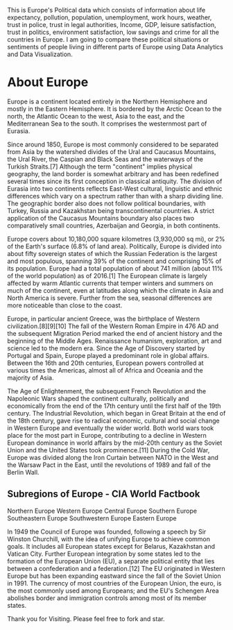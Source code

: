 
This is Europe's Political data which consists of information about life expectancy, pollution, population, unemployment, work hours, weather, trust in police, trust in legal authorities,  Income, GDP, leisure satisfaction, trust in politics, environment satisfaction, low savings and crime for all the countries in Europe. I am going to compare these political situations or sentiments of people living in different parts of Europe using Data Analytics and Data Visualization.

# About Europe

Europe is a continent located entirely in the Northern Hemisphere and mostly in the Eastern Hemisphere. It is bordered by the Arctic Ocean to the north, the Atlantic Ocean to the west, Asia to the east, and the Mediterranean Sea to the south. It comprises the westernmost part of Eurasia.

Since around 1850, Europe is most commonly considered to be separated from Asia by the watershed divides of the Ural and Caucasus Mountains, the Ural River, the Caspian and Black Seas and the waterways of the Turkish Straits.[7] Although the term "continent" implies physical geography, the land border is somewhat arbitrary and has been redefined several times since its first conception in classical antiquity. The division of Eurasia into two continents reflects East-West cultural, linguistic and ethnic differences which vary on a spectrum rather than with a sharp dividing line. The geographic border also does not follow political boundaries, with Turkey, Russia and Kazakhstan being transcontinental countries. A strict application of the Caucasus Mountains boundary also places two comparatively small countries, Azerbaijan and Georgia, in both continents.

Europe covers about 10,180,000 square kilometres (3,930,000 sq mi), or 2% of the Earth's surface (6.8% of land area). Politically, Europe is divided into about fifty sovereign states of which the Russian Federation is the largest and most populous, spanning 39% of the continent and comprising 15% of its population. Europe had a total population of about 741 million (about 11% of the world population) as of 2016.[1] The European climate is largely affected by warm Atlantic currents that temper winters and summers on much of the continent, even at latitudes along which the climate in Asia and North America is severe. Further from the sea, seasonal differences are more noticeable than close to the coast.

Europe, in particular ancient Greece, was the birthplace of Western civilization.[8][9][10] The fall of the Western Roman Empire in 476 AD and the subsequent Migration Period marked the end of ancient history and the beginning of the Middle Ages. Renaissance humanism, exploration, art and science led to the modern era. Since the Age of Discovery started by Portugal and Spain, Europe played a predominant role in global affairs. Between the 16th and 20th centuries, European powers controlled at various times the Americas, almost all of Africa and Oceania and the majority of Asia.

The Age of Enlightenment, the subsequent French Revolution and the Napoleonic Wars shaped the continent culturally, politically and economically from the end of the 17th century until the first half of the 19th century. The Industrial Revolution, which began in Great Britain at the end of the 18th century, gave rise to radical economic, cultural and social change in Western Europe and eventually the wider world. Both world wars took place for the most part in Europe, contributing to a decline in Western European dominance in world affairs by the mid-20th century as the Soviet Union and the United States took prominence.[11] During the Cold War, Europe was divided along the Iron Curtain between NATO in the West and the Warsaw Pact in the East, until the revolutions of 1989 and fall of the Berlin Wall.


## Subregions of Europe - CIA World Factbook
  Northern Europe
  Western Europe
  Central Europe
  Southern Europe
  Southeastern Europe
  Southwestern Europe
  Eastern Europe
  
In 1949 the Council of Europe was founded, following a speech by Sir Winston Churchill, with the idea of unifying Europe to achieve common goals. It includes all European states except for Belarus, Kazakhstan and Vatican City. Further European integration by some states led to the formation of the European Union (EU), a separate political entity that lies between a confederation and a federation.[12] The EU originated in Western Europe but has been expanding eastward since the fall of the Soviet Union in 1991. The currency of most countries of the European Union, the euro, is the most commonly used among Europeans; and the EU's Schengen Area abolishes border and immigration controls among most of its member states.

Thank you for Visiting.
Please feel free to fork and star.
